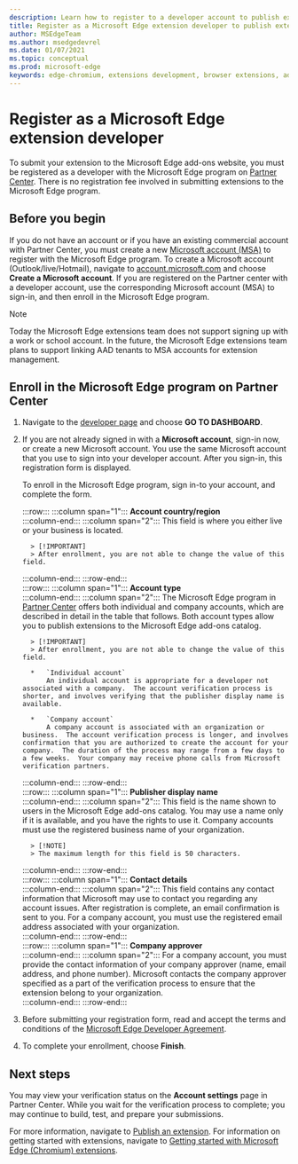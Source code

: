 ```yaml
---
description: Learn how to register to a developer account to publish extensions to Microsoft Edge add-ons store.
title: Register as a Microsoft Edge extension developer to publish extensions
author: MSEdgeTeam
ms.author: msedgedevrel
ms.date: 01/07/2021
ms.topic: conceptual
ms.prod: microsoft-edge
keywords: edge-chromium, extensions development, browser extensions, add-ons, partner center, developer
---
```

# Register as a Microsoft Edge extension developer  

To submit your extension to the Microsoft Edge add-ons website, you must be registered as a developer with the Microsoft Edge program on [Partner Center][MicrosoftPartnerCenter].  There is no registration fee involved in submitting extensions to the Microsoft Edge program.  

## Before you begin  

If you do not have an account or if you have an existing commercial account with Partner Center, you must create a new [Microsoft account (MSA)][WindowsCommunityEverythingAboutMicrosoftAccounts] to register with the Microsoft Edge program.  To create a Microsoft account \(Outlook/live/Hotmail\), navigate to [account.microsoft.com][MicrosoftAccount] and choose **Create a Microsoft account**.  If you are registered on the Partner center with a developer account, use the corresponding Microsoft account \(MSA\) to sign-in, and then enroll in the Microsoft Edge program.  

> [!NOTE]
> Today the Microsoft Edge extensions team does not support signing up with a work or school account.  In the future, the Microsoft Edge extensions team plans to support linking AAD tenants to MSA accounts for extension management.  

## Enroll in the Microsoft Edge program on Partner Center  

1.  Navigate to the [developer page][MicrosoftPartnerCenter] and choose **GO TO DASHBOARD**.  
1.  If you are not already signed in with a **Microsoft account**, sign-in now, or create a new Microsoft account.  You use the same Microsoft account that you use to sign into your developer account.  After you sign-in, this registration form is displayed.  
    
    To enroll in the Microsoft Edge program, sign in-to your account, and complete the form.  
    <!-- -->
    :::row:::
       :::column span="1":::
          **Account country/region**  
       :::column-end:::
       :::column span="2":::
          This field is where you either live or your business is located.  
          
          > [!IMPORTANT]
          > After enrollment, you are not able to change the value of this field.  
       :::column-end:::
    :::row-end:::  
    :::row:::
       :::column span="1":::
          **Account type**  
       :::column-end:::
       :::column span="2":::
          The Microsoft Edge program in [Partner Center][MicrosoftPartnerCenter] offers both individual and company accounts, which are described in detail in the table that follows.  Both account types allow you to publish extensions to the Microsoft Edge add-ons catalog.  
          
          > [!IMPORTANT]
          > After enrollment, you are not able to change the value of this field.  
          
          *   `Individual account`  
              An individual account is appropriate for a developer not associated with a company.  The account verification process is shorter, and involves verifying that the publisher display name is available.  

          *   `Company account`  
              A company account is associated with an organization or business.  The account verification process is longer, and involves confirmation that you are authorized to create the account for your company.  The duration of the process may range from a few days to a few weeks.  Your company may receive phone calls from Microsoft verification partners.  
       :::column-end:::
    :::row-end:::  
    :::row:::
       :::column span="1":::
          **Publisher display name**  
       :::column-end:::
       :::column span="2":::
          This field is the name shown to users in the Microsoft Edge add-ons catalog.  You may use a name only if it is available, and you have the rights to use it.  Company accounts must use the registered business name of your organization.  
          
          > [!NOTE]
          > The maximum length for this field is 50 characters.  
       :::column-end:::
    :::row-end:::  
    :::row:::
       :::column span="1":::
          **Contact details**  
       :::column-end:::
       :::column span="2":::
          This field contains any contact information that Microsoft may use to contact you regarding any account issues.  After registration is complete, an email confirmation is sent to you.  For a company account, you must use the registered email address associated with your organization.  
       :::column-end:::
    :::row-end:::  
    :::row:::
       :::column span="1":::
          **Company approver**  
       :::column-end:::
       :::column span="2":::
          For a company account, you must provide the contact information of your company approver \(name, email address, and phone number\).  Microsoft contacts the company approver specified as a part of the verification process to ensure that the extension belong to your organization.  
       :::column-end:::
    :::row-end:::  
    <!-- -->
    <!--
    1.  The **Account country/region** field  
        
        This field is where you either live or your business is located.  
        
        > [!IMPORTANT]
        > After enrollment, you are not able to change the value of this field.  
        
    1.  The **Account type** field  
        
        The Microsoft Edge program in [Partner Center][MicrosoftPartnerCenter] offers both individual and company accounts, which are described in detail in the table that follows.  Both account types allow you to publish extensions to the Microsoft Edge add-ons catalog.  
        
        > [!IMPORTANT]
        > After enrollment, you are not able to change the value of this field.  
        
        | Individual account | Company account |  
        |:--- |:--- |  
        | Individual accounts are appropriate for developers not associated with a company.  | Company accounts are associated with organizations and businesses.  |  
        | The account verification process is shorter, and involves verifying that the publisher display name is available.  | The account verification process is longer, and involves confirmation that you are authorized to create the account for your company.  The duration of the process may range from a few days to a few weeks.  Your company may receive phone calls from Microsoft verification partners.  |  
        
    1.  The **Publisher display name** field  
        
        This field is the name shown to users in the Microsoft Edge add-ons catalog.  You may use a name only if it is available, and you have the rights to use it.  Company accounts must use the registered business name of your organization.  
        
        > [!NOTE]
        > The maximum length for this field is 50 characters.  
        
    1.  The **Contact details** field  
        
        Any contact information that Microsoft may use to contact you regarding any account issues.  After registration is complete, an email confirmation is sent to you.  Company accounts must use the registered email address associated with your organization.  
        
    1.  The **Company approver** field  
        
        For company accounts, provide the contact information \(name, email address, and phone number\) of your company approver.  Microsoft contacts the company approver specified as a part of the verification process to ensure that the extensions belong to your organization.  
        -->
1.  Before submitting your registration form, read and accept the terms and conditions of the [Microsoft Edge Developer Agreement][MicrosoftAppDeveloperAgreement].  
1.  To complete your enrollment, choose **Finish**.  

## Next steps  

You may view your verification status on the **Account settings** page in Partner Center.  While you wait for the verification process to complete; you may continue to build, test, and prepare your submissions.  

For more information, navigate to [Publish an extension][ExtensionsChromiumPublishExtension].  For information on getting started with extensions, navigate to [Getting started with Microsoft Edge (Chromium) extensions][ExtensionsChromiumGettingStartedIndex].  

<!-- links -->  

[ExtensionsChromiumGettingStartedIndex]: ../getting-started/index.md "Getting started with Microsoft Edge (Chromium) extensions | Microsoft Docs"  
[ExtensionsChromiumPublishExtension]:  ./publish-extension.md "Publish an extension | Microsoft Docs"  

[MicrosoftAppDeveloperAgreement]:  /legal/windows/agreements/app-developer-agreement "App Developer agreement | Microsoft Docs"  

[MicrosoftAccount]:  https://account.microsoft.com/account "Microsoft account"  

[MicrosoftPartnerCenter]:  https://partner.microsoft.com/dashboard/microsoftedge/public/login?ref=dd "Partner Center"  

[WindowsCommunityEverythingAboutMicrosoftAccounts]:  https://community.windows.com/stories/everything-you-need-to-know-about-microsoft-accounts "Microsoft (or MSA)"  